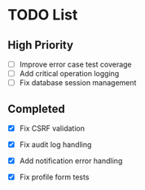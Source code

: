# TODO List

## High Priority
- [ ] Improve error case test coverage
- [ ] Add critical operation logging
- [ ] Fix database session management

## Completed
- [x] Fix CSRF validation
- [x] Fix audit log handling
- [x] Add notification error handling
- [x] Fix profile form tests


